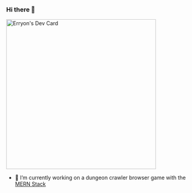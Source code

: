 ### Hi there 👋

<a href="https://app.daily.dev/DailyDevTips"><img src="https://github.com/Erryon/Erryon/blob/master/devcard.svg" width="400" alt="Erryon's Dev Card"/></a>

- 🔭 I’m currently working on a dungeon crawler browser game with the <a href="https://www.mongodb.com/mern-stack#:~:text=MERN%20stands%20for%20MongoDB%2C%20Express,a%20client%2Dside%20JavaScript%20framework">MERN Stack</a>
